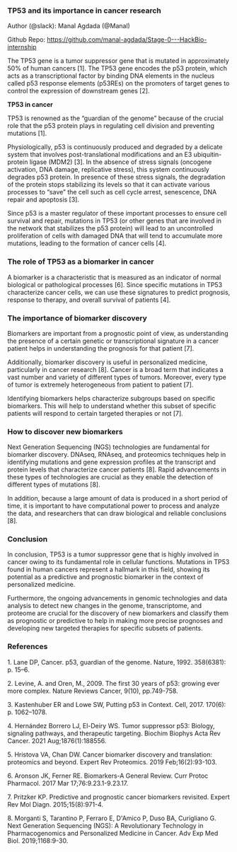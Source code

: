 <!--StartFragment-->


### **TP53 and its importance in cancer research** 

Author (@slack): Manal Agdada (@Manal)

Github Repo: [https\://github.com/manal-agdada/Stage-0---HackBio-internship](https://github.com/manal-agdada/Stage-0---HackBio-internship/blob/main/stage0.md)

The TP53 gene is a tumor suppressor gene that is mutated in approximately 50% of human cancers \[1]. The TP53 gene encodes the p53 protein, which acts as a transcriptional factor by binding DNA elements in the nucleus called p53 response elements (p53REs) on the promoters of target genes to control the expression of downstream genes \[2].

**TP53 in cancer**

TP53 is renowned as the “guardian of the genome” because of the crucial role that the p53 protein plays in regulating cell division and preventing mutations \[1].

Physiologically, p53 is continuously produced and degraded by a delicate system that involves post-translational modifications and an E3 ubiquitin-protein ligase (MDM2) \[3]. In the absence of stress signals (oncogene activation, DNA damage, replicative stress), this system continuously degrades p53 protein. In presence of these stress signals, the degradation of the protein stops stabilizing its levels so that it can activate various processes to “save” the cell such as cell cycle arrest, senescence, DNA repair and apoptosis \[3].

Since p53 is a master regulator of these important processes to ensure cell survival and repair, mutations in TP53 (or other genes that are involved in the network that stabilizes the p53 protein) will lead to an uncontrolled proliferation of cells with damaged DNA that will tend to accumulate more mutations, leading to the formation of cancer cells \[4].


### **The role of TP53 as a biomarker in cancer**

A biomarker is a characteristic that is measured as an indicator of normal biological or pathological processes \[6]. Since specific mutations in TP53 characterize cancer cells, we can use these signatures to predict prognosis, response to therapy, and overall survival of patients \[4].


### **The importance of biomarker discovery**

Biomarkers are important from a prognostic point of view, as understanding the presence of a certain genetic or transcriptional signature in a cancer patient helps in understanding the prognosis for that patient \[7].

Additionally, biomarker discovery is useful in personalized medicine, particularly in cancer research \[8]. Cancer is a broad term that indicates a vast number and variety of different types of tumors. Moreover, every type of tumor is extremely heterogeneous from patient to patient \[7].

Identifying biomarkers helps characterize subgroups based on specific biomarkers. This will help to understand whether this subset of specific patients will respond to certain targeted therapies or not \[7].


### **How to discover new biomarkers**

Next Generation Sequencing (NGS) technologies are fundamental for biomarker discovery. DNAseq, RNAseq, and proteomics techniques help in identifying mutations and gene expression profiles at the transcript and protein levels that characterize cancer patients \[8]. Rapid advancements in these types of technologies are crucial as they enable the detection of different types of mutations \[8].

In addition, because a large amount of data is produced in a short period of time, it is important to have computational power to process and analyze the data, and researchers that can draw biological and reliable conclusions \[8].


### **Conclusion**

In conclusion, TP53 is a tumor suppressor gene that is highly involved in cancer owing to its fundamental role in cellular functions. Mutations in TP53 found in human cancers represent a hallmark in this field, showing its potential as a predictive and prognostic biomarker in the context of personalized medicine.

Furthermore, the ongoing advancements in genomic technologies and data analysis to detect new changes in the genome, transcriptome, and proteome are crucial for the discovery of new biomarkers and classify them as prognostic or predictive to help in making more precise prognoses and developing new targeted therapies for specific subsets of patients.


### **References**

1\. Lane DP, Cancer. p53, guardian of the genome. Nature, 1992. 358(6381): p. 15–6.

2\. Levine, A. and Oren, M., 2009. The first 30 years of p53: growing ever more complex. Nature Reviews Cancer, 9(10), pp.749-758.

3\. Kastenhuber ER and Lowe SW, Putting p53 in Context. Cell, 2017. 170(6): p. 1062–1078.

4\. Hernández Borrero LJ, El-Deiry WS. Tumor suppressor p53: Biology, signaling pathways, and therapeutic targeting. Biochim Biophys Acta Rev Cancer. 2021 Aug;1876(1):188556.

5\. Hristova VA, Chan DW. Cancer biomarker discovery and translation: proteomics and beyond. Expert Rev Proteomics. 2019 Feb;16(2):93-103.

6\. Aronson JK, Ferner RE. Biomarkers-A General Review. Curr Protoc Pharmacol. 2017 Mar 17;76:9.23.1-9.23.17.

7\. Pritzker KP. Predictive and prognostic cancer biomarkers revisited. Expert Rev Mol Diagn. 2015;15(8):971-4.

8\. Morganti S, Tarantino P, Ferraro E, D'Amico P, Duso BA, Curigliano G. Next Generation Sequencing (NGS): A Revolutionary Technology in Pharmacogenomics and Personalized Medicine in Cancer. Adv Exp Med Biol. 2019;1168:9-30.




<!--EndFragment-->
